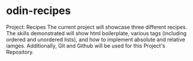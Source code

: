 # odin-recipes
Project: Recipes
The current project will showcase three different recipes. The skills demonstrated will show html boilerplate, various tags (including ordered and unordered lists), and how to implement absolute and relative iamges. Additionally, Git and Github will be used for this Project's Repository.